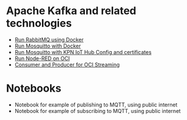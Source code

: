 # Apache Kafka and related technologies

- [Run RabbitMQ using Docker](https://github.com/bobpeulen/apache_kafka/tree/main/rabbitmq)
- [Run Mosquitto with Docker](https://github.com/bobpeulen/apache_kafka/blob/main/mosquitto/README.md)
- [Run Mosquitto with KPN IoT Hub Config and certificates](https://github.com/bobpeulen/apache_kafka/tree/main/mosquitto_kpn)
- [Run Node-RED on OCI](https://github.com/bobpeulen/apache_kafka/tree/main/Node-RED)
- [Consumer and Producer for OCI Streaming](https://github.com/bobpeulen/apache_kafka/tree/main/oci_streaming)


# Notebooks
- Notebook for example of publishing to MQTT, using public internet
- Notebook for example of subscribing to MQTT, using public internet
